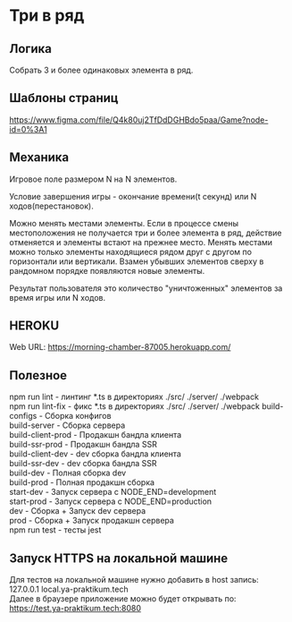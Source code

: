 # Три в ряд
## Логика  
Собрать 3 и более одинаковых элемента в ряд.
## Шаблоны страниц  
https://www.figma.com/file/Q4k80uj2TfDdDGHBdo5paa/Game?node-id=0%3A1 
## Механика
Игровое поле размером N на N элементов.

Условие завершения игры - окончание времени(t секунд) или N ходов(перестановок).

Можно менять местами элементы. Если в процессе смены местоположения не получается три и более элемента в ряд, действие отменяется и элементы встают на прежнее место. Менять местами можно только элементы находящиеся рядом друг с другом по горизонтали или вертикали. Взамен убывших элементов сверху в рандомном порядке появляются новые элементы.

Результат пользователя это количество "уничтоженных" элементов за время игры или N ходов.

## HEROKU
Web URL:        https://morning-chamber-87005.herokuapp.com/
## Полезное  
npm run lint - линтинг *.ts  в директориях  ./src/  ./server/ ./webpack   
npm run lint-fix - фикс *.ts    в директориях  ./src/  ./server/ ./webpack
build-configs - Сборка конфигов    
build-server -  Сборка  сервера   
build-client-prod - Продакшн бандла клиента     
build-ssr-prod -  Продакшн бандла SSR   
build-client-dev - dev сборка бандла клиента    
build-ssr-dev -  dev сборка бандла SSR    
build-dev - Полная сборка dev   
build-prod - Полная продакшн сборка   
start-dev - Запуск сервера с NODE_END=development   
start-prod - Запуск сервера с NODE_END=production   
dev - Сборка + Запуск dev сервера    
prod -  Сборка + Запуск продакшн сервера    
npm run test - тесты jest   

## Запуск HTTPS на локальной машине
Для тестов на локальной машине нужно добавить в host запись:    
127.0.0.1 local.ya-praktikum.tech    
Далее в браузере приложение можно будет открывать по:           
https://test.ya-praktikum.tech:8080
